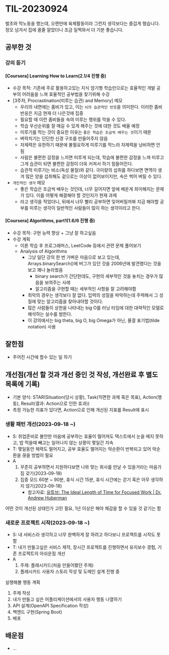# TIL-20230924

벌초와 막노동을 했는데, 오랜만에 육체활동이라 그런지 생각보다는 즐겁게 했습니다. 정오 넘겨서 집에 올줄 알았더니 조금 일찍와서 더 기분 좋습니다.

## 공부한 것

### 강의 듣기

#### [Coursera] Learning How to Learn(2.1/4 진행 중)

- 수강 목적: 기존에 주로 활용하고있는 지식 암기형 학습만으로는 효율적인 개발 공부의 어려움을 느껴 효율적인 공부법을 찾기위해 수강
- [3주차, Procrastination(미루는 습관) and Memory] 메모
  - 우리의 내면에는 좀비가 있고, 이는 `뇌의 습관적인 반응`을 의미한다. 이러한 좀비 반응은 지금 현재 더 나은것에 집중
  - 필요할 때 이런 좀비들을 속여 미루는 행위를 막을 수 있다.
  - 학습 우선순위를 잘 매길 수 있게 해주는 것에 대한 것도 배울 예정
  - 미루기를 막는 것이 중요한 이유는 `좋은 학습은 조금씩 배우는 것`이기 때문
  - 벼락치기는 단단한 신경 구조를 만들어주지 않음
  - 자제력은 유한하기 때문에 불필요하게 미루기를 막느라 자제력을 낭비하면 안됨
  - 사람은 불편한 감정을 느끼면 미루게 되는데, 학습에 불편한 감정을 느껴 미루고 그게 습관이 되면 불편한 감정이 더욱 커져서 하기 힘들어진다.
  - 습관적 미루기는 비소(독성 물질)와 같다. 극미량의 섭취를 하다보면 면역이 생겨 많은 양을 섭취해도 겉으로는 이상이 없어보이지만, 속은 썩어 버릴 수 있다.
- `개인적인 생각` 메모
  - 좋은 학습은 조금씩 배우는 것인데, 너무 길어지면 앞에 배운게 희미해지는 문제가 있다. 이를 어떻게 해결해야 할 것인지가 현재 과제
  - 라고 생각을 적었더니, 뒤에서 너무 빨리 공부하면 잊어버릴까봐 지금 해야할 공부를 미루는 생각이 일반적인 사람들이 많이 하는 생각이라고 한다.

#### [Coursera] Algorithms, part1(1.6/6 진행 중)

- 수강 목적: 구현 능력 향상 + 그냥 잘 하고싶음
- 수강 계획
  - 이론 학습 후 프로그래머스, LeetCode 등에서 관련 문제 풀어보기
  - Analysis of Algorithms
    - 그냥 일단 강의 한 번 가벼운 마음으로 보고 있는데, Arrays.binarySearch()에 버그가 있던 것을 2006년에 발견했다는 것을 보고 꽤나 놀라웠음
      - binary search가 간단한데도, 구현의 세부적인 것을 놓치는 경우가 많음을 보여주는 사례
      - 알고리즘을 구현할 때는 세부적인 사항을 잘 고려해야함
    - 최악의 경우는 생각보다 잘 없다. 입력의 성질을 파악하는데 주력해서 그 성질에 맞는 알고리즘을 찾아내야할 것이다.
    - 많은 사람들이 상한을 나타내는 big O를 러닝 타임에 대한 대략적인 모델로 해석하는 실수를 범한다.
    - 이 강의에서는 big theta, big O, big Omega가 아닌, 물결 표기법(tilde notation) 사용

## 잘한점

- 주어진 시간에 할수 있는 일 하기

## 개선점(개선 할 것과 개선 중인 것 작성, 개선완료 후 별도 목록에 기록)

- 기본 양식: STAR(Situation(당시 상황), Task(직면한 과제 혹은 목표), Action(행동), Result(결과: Action으로 인한 효과))
- 측정 가능한 지표가 있다면, Action으로 인해 개선된 지표를 Result에 표시

### 생활 패턴 개선(2023-09-18 ~)

- S: 취업준비로 불안한 마음에 공부하는 효율이 떨어져도 텍스트에서 눈을 떼지 못하고, 밥 먹을때 빼고는 일어나지 않는 상황이 몇일간 지속
- T: 몇일동안 체력도 떨어지고, 공부 효율도 떨어지는 악순환이 반복되고 있어 악순환을 끊을 방법이 필요
- A
  1. 꾸준히 공부하면서 지원하다보면 나와 맞는 회사를 만날 수 있을거라는 마음가짐 갖기(2023-09-18)
  2. 집중 모드 60분 ~ 90분, 휴식 시간 15분, 휴식 시간에는 걷기 혹은 아무 생각하지 않기(2023-09-18)
     - 참고자료: [유튜브: The Ideal Length of Time for Focused Work | Dr. Andrew Huberman](https://www.youtube.com/watch?v=5HINgMMTzPE)

어떤 것이 개선된 상태인가 고민 필요, 1년 이상은 해야 체감을 할 수 있을 것 같기는 함

### 새로운 프로젝트 시작(2023-09-18 ~)

- S: 내 서비스라 생각하고 너무 완벽하게 잘 하려고 하다보니 프로젝트를 시작도 못함
- T: 내가 만들고싶은 서비스 제작, 장시간 프로젝트를 진행하면서 유지보수 경험, 기존 프로젝트의 아쉬운점 개선
- A
  1. 주제: 플래시카드(처음 만들어봤던 주제)
  2. 플래시카드 사용자 스토리 작성 및 도메인 설계 진행 중

실행해볼 행동 계획

1. 주제 작성
2. 내가 만들고 싶은 어플리케이션에서의 사용자 행동 나열하기
3. API 설계(OpenAPI Specification 작성)
4. 백엔드 구현(Spring Boot)
5. 배포

## 배운점

- ...
